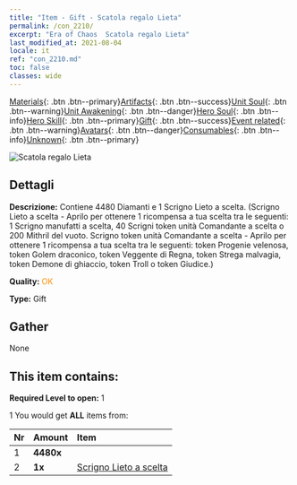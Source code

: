 ```yaml
---
title: "Item - Gift - Scatola regalo Lieta"
permalink: /con_2210/
excerpt: "Era of Chaos  Scatola regalo Lieta"
last_modified_at: 2021-08-04
locale: it
ref: "con_2210.md"
toc: false
classes: wide
---
```

 [Materials](/ItemsIT/){: .btn .btn--primary}[Artifacts](/ItemsIT/Artifacts/){: .btn .btn--success}[Unit Soul](/ItemsIT/UnitSoul/){: .btn .btn--warning}[Unit Awakening](/ItemsIT/UnitAwakening/){: .btn .btn--danger}[Hero Soul](/ItemsIT/HeroSoul/){: .btn .btn--info}[Hero Skill](/ItemsIT/HeroSkill/){: .btn .btn--primary}[Gift](/ItemsIT/Gift/){: .btn .btn--success}[Event related](/ItemsIT/Events/){: .btn .btn--warning}[Avatars](/ItemsIT/Avatars/){: .btn .btn--danger}[Consumables](/ItemsIT/Consumables/){: .btn .btn--info}[Unknown](/ItemsIT/Unknown/){: .btn .btn--primary}

 ![Scatola regalo Lieta](/images/t/i_907190.png)

## Dettagli
 **Descrizione:** Contiene 4480 Diamanti e 1 Scrigno Lieto a scelta. (Scrigno Lieto a scelta - Aprilo per ottenere 1 ricompensa a tua scelta tra le seguenti: 1 Scrigno manufatti a scelta, 40 Scrigni token unità Comandante a scelta o 200 Mithril del vuoto.  Scrigno token unità Comandante a scelta - Aprilo per ottenere 1 ricompensa a tua scelta tra le seguenti: token Progenie velenosa, token Golem draconico, token Veggente di Regna, token Strega malvagia, token Demone di ghiaccio, token Troll o token Giudice.)

 **Quality:** <span style="color: #FF8C00">OK</span>

 **Type:** Gift

## Gather

  None

## This item contains:

 **Required Level to open:** 1

 1 You would get **ALL** items  from:

  | Nr | Amount |     Item    |
  |:---|:-------|:------------|
  | 1 |  **4480x** | <i class="fas fa-gem"/> |  | 
  | 2 |  **1x** | [Scrigno Lieto a scelta](/it/Items/con_2205/) |  | 
